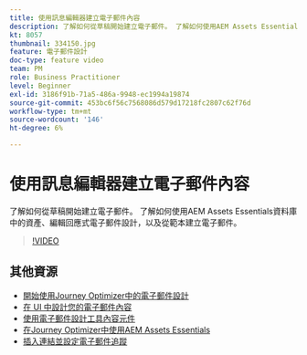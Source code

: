 ```yaml
---
title: 使用訊息編輯器建立電子郵件內容
description: 了解如何從草稿開始建立電子郵件。 了解如何使用AEM Assets Essentials資料庫中的資產、編輯回應式電子郵件設計，以及從範本建立電子郵件。
kt: 8057
thumbnail: 334150.jpg
feature: 電子郵件設計
doc-type: feature video
team: PM
role: Business Practitioner
level: Beginner
exl-id: 3186f91b-71a5-486a-9948-ec1994a19874
source-git-commit: 453bc6f56c7568086d579d17218fc2807c62f76d
workflow-type: tm+mt
source-wordcount: '146'
ht-degree: 6%

---
```


# 使用訊息編輯器建立電子郵件內容

了解如何從草稿開始建立電子郵件。 了解如何使用AEM Assets Essentials資料庫中的資產、編輯回應式電子郵件設計，以及從範本建立電子郵件。

>[!VIDEO](https://video.tv.adobe.com/v/334150?quality=12)

## 其他資源

* [開始使用Journey Optimizer中的電子郵件設計](https://experienceleague.adobe.com/docs/journey-optimizer/using/create-messages/email-designer/design-emails.html)
* [在 UI 中設計您的電子郵件內容](https://experienceleague.adobe.com/docs/journey-optimizer/using/create-messages/email-designer/create-email-content.html)
* [使用電子郵件設計工具內容元件](https://experienceleague.adobe.com/docs/journey-optimizer/using/create-messages/email-designer/content-components.html)
* [在Journey Optimizer中使用AEM Assets Essentials](https://experienceleague.adobe.com/docs/journey-optimizer/using/create-messages/assets-essentials.html)
* [插入連結並設定電子郵件追蹤](https://experienceleague.adobe.com/docs/journey-optimizer/using/reporting/message-tracking.html)
